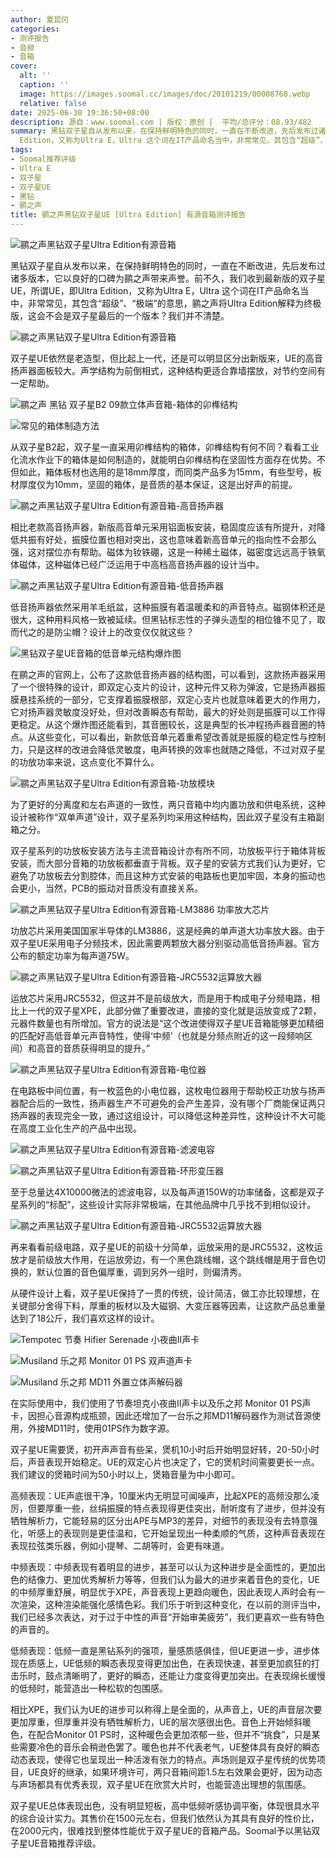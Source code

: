 ```yaml
---
author: 夏昆冈
categories:
- 测评报告
- 音频
- 音箱
cover:
  alt: ''
  caption: ''
  image: https://images.soomal.cc/images/doc/20101219/00008768.webp
  relative: false
date: 2025-06-30 19:36:50+08:00
description: 源自：www.soomal.com | 版权：原创 |  平均/总评分：08.93/482
summary: 黑钻双子星自从发布以来，在保持鲜明特色的同时，一直在不断改进，先后发布过诸多版本，它以良好的口碑为鹂之声带来声誉。前不久，我们收到最新版的双子星UE，所谓UE，即Ultra
  Edition，又称为Ultra E，Ultra 这个词在IT产品命名当中，非常常见，其包含“超级”、“极端”的意思，鹂之声将Ultra Edition解释为终极版，这会不会是双子星最后的一个版本？我们并不清楚。
tags:
- Soomal推荐评级
- Ultra E
- 双子星
- 双子星UE
- 黑钻
- 鹂之声
title: 鹂之声黑钻双子星UE [Ultra Edition] 有源音箱测评报告
---
```


![鹂之声黑钻双子星Ultra Edition有源音箱](https://images.soomal.cc/images/doc/20101219/00008768.webp)



黑钻双子星自从发布以来，在保持鲜明特色的同时，一直在不断改进，先后发布过诸多版本，它以良好的口碑为鹂之声带来声誉。前不久，我们收到最新版的双子星UE，所谓UE，即Ultra Edition，又称为Ultra E，Ultra 这个词在IT产品命名当中，非常常见，其包含“超级”、“极端”的意思，鹂之声将Ultra Edition解释为终极版，这会不会是双子星最后的一个版本？我们并不清楚。



![鹂之声黑钻双子星Ultra Edition有源音箱](https://images.soomal.cc/images/doc/20101214/00008724.webp)



双子星UE依然是老造型，但比起上一代，还是可以明显区分出新版来，UE的高音扬声器面板较大。声学结构为前倒相式，这种结构更适合靠墙摆放，对节约空间有一定帮助。



![鹂之声 黑钻 双子星B2 09款立体声音箱-箱体的卯榫结构](https://images.soomal.cc/images/doc/20090610/00002082.webp)



![常见的箱体制造方法](https://images.soomal.cc/images/doc/20090624/00002185.webp)



从双子星B2起，双子星一直采用卯榫结构的箱体，卯榫结构有何不同？看看工业化流水作业下的箱体是如何制造的，就能明白卯榫结构在坚固性方面存在优势。不但如此，箱体板材也选用的是18mm厚度，而同类产品多为15mm，有些型号，板材厚度仅为10mm，坚固的箱体，是音质的基本保证，这是出好声的前提。



![鹂之声黑钻双子星Ultra Edition有源音箱-高音扬声器](https://images.soomal.cc/images/doc/20101219/00008771.webp)



相比老款高音扬声器，新版高音单元采用铝面板安装，稳固度应该有所提升，对降低共振有好处，振膜位置也相对突出，这也意味着新高音单元的指向性不会那么强，这对摆位亦有帮助。磁体为钕铁硼，这是一种稀土磁体，磁密度远远高于铁氧体磁体，这种磁体已经广泛运用于中高档高音扬声器的设计当中。



![鹂之声黑钻双子星Ultra Edition有源音箱-低音扬声器](https://images.soomal.cc/images/doc/20101219/00008773.webp)



低音扬声器依然采用羊毛纸盆，这种振膜有着温暖柔和的声音特点。磁钢体积还是很大，这种用料风格一致被延续。但黑钻标志性的子弹头造型的相位锥不见了，取而代之的是防尘帽？设计上的改变仅仅就这些？



![黑钻双子星UE音箱的低音单元结构爆炸图](https://images.soomal.cc/images/doc/20110106/00009023.webp)



在鹂之声的官网上，公布了这款低音扬声器的结构图，可以看到，这款扬声器采用了一个很特殊的设计，即双定心支片的设计，这种元件又称为弹波，它是扬声器振膜悬挂系统的一部分，它支撑着振膜根部，双定心支片也就意味着更大的作用力，它对扬声器灵敏度没好处，但对改善瞬态有帮助，最大的好处则是振膜可以工作得更稳定。从这个爆炸图还能看到，其音圈较长，这是典型的长冲程扬声器音圈的特点。从这些变化，可以看出，新款低音单元着重希望改善就是振膜的稳定性与控制力，只是这样的改进会降低灵敏度，电声转换的效率也就随之降低，不过对双子星的功放功率来说，这点变化不算什么。



![鹂之声黑钻双子星Ultra Edition有源音箱-功放模块](https://images.soomal.cc/images/doc/20101219/00008778.webp)



为了更好的分离度和左右声道的一致性，两只音箱中均内置功放和供电系统，这种设计被称作“双单声道”设计，双子星系列均采用这种结构，因此双子星没有主箱副箱之分。



双子星系列的功放板安装方法与主流音箱设计亦有所不同，功放板平行于箱体背板安装，而大部分音箱的功放板都垂直于背板。双子星的安装方式我们认为更好，它避免了功放板去分割腔体，而且这种方式安装的电路板也更加牢固，本身的振动也会更小，当然，PCB的振动对音质没有直接关系。



![鹂之声黑钻双子星Ultra Edition有源音箱-LM3886 功率放大芯片](https://images.soomal.cc/images/doc/20101219/00008780.webp)



功放芯片采用美国国家半导体的LM3886，这是经典的单声道大功率放大器。由于双子星UE采用电子分频技术，因此需要两颗放大器分别驱动高低音扬声器。官方公布的额定功率为每声道75W。



![鹂之声黑钻双子星Ultra Edition有源音箱-JRC5532运算放大器](https://images.soomal.cc/images/doc/20101219/00008783.webp)



运放芯片采用JRC5532，但这并不是前级放大，而是用于构成电子分频电路，相比上一代的双子星XPE，此部分做了重要改进，直接的变化就是运放变成了2颗，元器件数量也有所增加。官方的说法是“这个改进使得双子星UE音箱能够更加精细的匹配好高低音单元声音特性，使得‘中频’（也就是分频点附近的这一段频响区间）和高音的音质获得明显的提升。”



![鹂之声黑钻双子星Ultra Edition有源音箱-电位器](https://images.soomal.cc/images/doc/20101219/00008782.webp)



在电路板中间位置，有一枚蓝色的小电位器，这枚电位器用于帮助校正功放与扬声器配合后的一致性，扬声器生产不可避免的会产生差异，没有哪个厂商能保证两只扬声器的表现完全一致，通过这组设计，可以降低这种差异性，这种设计不大可能在高度工业化生产的产品中出现。



![鹂之声黑钻双子星Ultra Edition有源音箱-滤波电容](https://images.soomal.cc/images/doc/20101219/00008781.webp)



![鹂之声黑钻双子星Ultra Edition有源音箱-环形变压器](https://images.soomal.cc/images/doc/20101219/00008775.webp)



至于总量达4X10000微法的滤波电容，以及每声道150W的功率储备，这都是双子星系列的“标配”，这些设计实际非常极端，在其他品牌中几乎找不到相似设计。



![鹂之声黑钻双子星Ultra Edition有源音箱-JRC5532运算放大器](https://images.soomal.cc/images/doc/20101219/00008785.webp)



再来看看前级电路，双子星UE的前级十分简单，运放采用的是JRC5532，这枚运放才是前级放大作用，在运放旁边，有一个黑色跳线帽，这个跳线帽是用于音色切换的，默认位置的音色偏厚重，调到另外一组时，则偏清秀。



从硬件设计上看，双子星UE保持了一贯的传统，设计简洁，做工亦比较理想，在关键部分舍得下料，厚重的板材以及大磁钢、大变压器等因素，让这款产品总重量达到了18公斤，我们喜欢这样的设计。



![Tempotec 节奏 Hifier Serenade 小夜曲II声卡](https://images.soomal.cc/images/doc/20100927/00007367.webp)



![Musiland 乐之邦 Monitor 01 PS 双声道声卡](https://images.soomal.cc/images/doc/20100424/00005126.webp)



![Musiland 乐之邦 MD11 外置立体声解码器](https://images.soomal.cc/images/doc/20100725/00006495.webp)



在实际使用中，我们使用了节奏坦克小夜曲II声卡以及乐之邦 Monitor 01 PS声卡，因担心音源构成瓶颈，因此还增加了一台乐之邦MD11解码器作为测试音源使用，外接MD11时，使用01PS作为数字源。



双子星UE需要煲，初开声声音有些呆，煲机10小时后开始明显好转，20-50小时后，声音表现开始稳定。UE的双定心片也决定了，它的煲机时间需要更长一点。我们建议的煲箱时间为50小时以上，煲箱音量为中小即可。



高频表现：UE声底很干净，10厘米内无明显可闻噪声，比起XPE的高频没那么凌厉，但要厚重一些，丝绢振膜的特点表现得更佳突出，耐听度有了进步，但并没有牺牲解析力，它能轻易的区分出APE与MP3的差异，对细节的表现没有去特意强化，听感上的表现则是更佳温和，它开始呈现出一种柔顺的气质，这种声音表现在表现拉弦类乐器，例如小提琴、二胡等时，会更有味道。



中频表现：中频表现有着明显的进步，甚至可以认为这种进步是全面性的，更加出色的结像力、更加优秀解析力等等，但我们认为最大的进步来着音色的变化，UE的中频厚重舒展，明显优于XPE，声音表现上更趋向暖色，因此表现人声时会有一次渲染，这种渲染能强化感情色彩。我们乐于听到这种变化，在以前的测评当中，我们已经多次表达，对于过于中性的声音“开始审美疲劳”，我们更喜欢一些有特色的声音的。



低频表现：低频一直是黑钻系列的强项，量感质感俱佳，但UE更进一步，进步体现在质感上，UE低频的瞬态表现变得更加出色，在表现快速，甚至更加疯狂的打击乐时，鼓点清晰明了，更好的瞬态，还能让力度变得更加突出。在表现绵长缓慢的低频时，能营造出一种松软的包围感。



相比XPE，我们认为UE的进步可以称得上是全面的，从声音上，UE的声音层次要更加厚重，但厚重并没有牺牲解析力，UE的层次感很出色。音色上开始倾斜暖色，在配合Monitor 01 PS时，这种暖色会更加浓郁一些，但并不“挑食”，只是某些需要冷色的音乐会稍逊色罢了。暖色也并不代表老气，UE整体具有良好的瞬态动态表现，使得它也呈现出一种活泼有张力的特点。声场则是双子星传统的优势项目，UE良好的继承，如果环境许可，两只音箱间距1.5左右效果会更好，因为动态与声场都具有优秀表现，双子星UE在欣赏大片时，也能营造出理想的氛围感。



双子星UE总体表现出色，没有明显短板，高中低频听感协调平衡，体现很具水平的综合设计实力。其售价在1500元左右，但我们依然认为其具有良好的性价比，在2000元内，很难找到整体性能优于双子星UE的音箱产品。Soomal予以黑钻双子星UE音箱推荐评级。